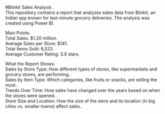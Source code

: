 #Blinkit Sales Analysis .<br>
This repository contains a report that analyzes sales data from Blinkit, an Indian app known for last-minute grocery deliveries. The analysis was created using Power BI.<br>



Main Points.<br>
Total Sales: $1.20 million.<br>
Average Sales per Store: $141.<br>
Total Items Sold: 8,523.<br>
Average Customer Rating: 3.9 stars.<br>




What the Report Shows.<br>
Sales by Store Type: How different types of stores, like supermarkets and grocery stores, are performing..<br>
Sales by Item Type: Which categories, like fruits or snacks, are selling the most..<br>
Trends Over Time: How sales have changed over the years based on when the stores were opened..<br>
Store Size and Location: How the size of the store and its location (in big cities vs. smaller towns) affect sales..<br>

